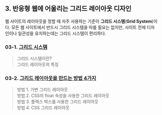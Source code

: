 ## 3. 반응형 웹에 어울리는 그리드 레이아웃 디자인
웹 사이트의 레이아웃을 정할 때 자주 사용하는 기준이 **그리드 시스템**(**Grid System**)이다. 모든 웹 사이트에서 반드시 그리드 시스템을 따를 필요는 없지만, 사이트 전체 디자인이나 일관성을 유지하는데는 그리드 시스템이 편리하다.


### 03-1. [그리드 시스템](https://github.com/LAH1203/Doit_FE_WebDesign/blob/main/Chapter%203/3-1.md)
> 그리드 시스템이란?<br>
> 그리드 레이아웃의 특징
### 03-2. [그리드 레이아웃을 만드는 방법 4가지](https://github.com/LAH1203/Doit_FE_WebDesign/blob/main/Chapter%203/3-2.md)
> 방법 1. 가변 그리드 레이아웃<br>
> 방법 2. CSS의 float 속성을 사용한 그리드 레이아웃<br>
> 방법 3. 플렉스 박스를 사용한 그리드 레이아웃<br>
> 방법 4. CSS 그리드 레이아웃
